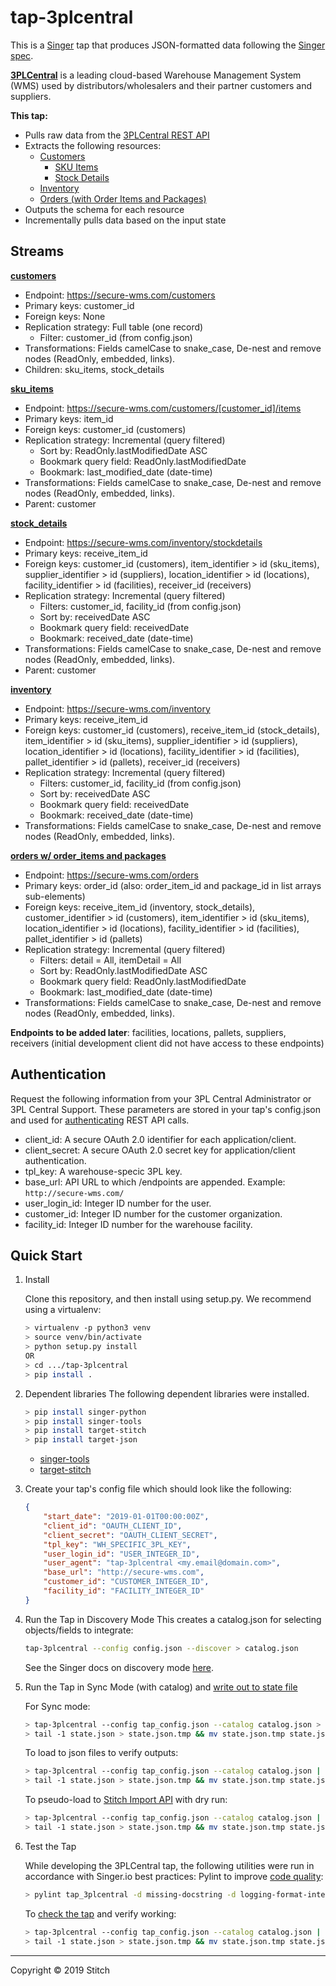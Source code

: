 # tap-3plcentral

This is a [Singer](https://singer.io) tap that produces JSON-formatted data
following the [Singer
spec](https://github.com/singer-io/getting-started/blob/master/SPEC.md).

[**3PLCentral**](https://3plcentral.com/about-us/) is a leading cloud-based Warehouse Management System (WMS) used by distributors/wholesalers and their partner customers and suppliers.

**This tap:**
- Pulls raw data from the [3PLCentral REST API](http://api.3plcentral.com/rels/)
- Extracts the following resources:
  - [Customers](http://api.3plcentral.com/rels/customers/customers)
    - [SKU Items](http://api.3plcentral.com/rels/customers/items)
    - [Stock Details](http://api.3plcentral.com/rels/inventory/stockdetails)
  - [Inventory](http://api.3plcentral.com/rels/inventory/inventory)
  - [Orders (with Order Items and Packages)](http://api.3plcentral.com/rels/orders/orders)
- Outputs the schema for each resource
- Incrementally pulls data based on the input state

## Streams
[**customers**](http://api.3plcentral.com/rels/customers/customers)
- Endpoint: https://secure-wms.com/customers
- Primary keys: customer_id
- Foreign keys: None
- Replication strategy: Full table (one record)
  - Filter: customer_id (from config.json)
- Transformations: Fields camelCase to snake_case, De-nest and remove nodes (ReadOnly, embedded, links).
- Children: sku_items, stock_details

[**sku_items**](http://api.3plcentral.com/rels/customers/items)
- Endpoint: https://secure-wms.com/customers/[customer_id]/items
- Primary keys: item_id
- Foreign keys: customer_id (customers)
- Replication strategy: Incremental (query filtered)
  - Sort by: ReadOnly.lastModifiedDate ASC
  - Bookmark query field: ReadOnly.lastModifiedDate
  - Bookmark: last_modified_date (date-time)
- Transformations: Fields camelCase to snake_case, De-nest and remove nodes (ReadOnly, embedded, links).
- Parent: customer

[**stock_details**](http://api.3plcentral.com/rels/inventory/stockdetails)
- Endpoint: https://secure-wms.com/inventory/stockdetails
- Primary keys: receive_item_id
- Foreign keys: customer_id (customers), item_identifier > id (sku_items), supplier_identifier > id (suppliers), location_identifier > id (locations), facility_identifier > id (facilities), receiver_id (receivers)
- Replication strategy: Incremental (query filtered)
  - Filters: customer_id, facility_id (from config.json)
  - Sort by: receivedDate ASC
  - Bookmark query field: receivedDate
  - Bookmark: received_date (date-time)
- Transformations: Fields camelCase to snake_case, De-nest and remove nodes (ReadOnly, embedded, links).
- Parent: customer

[**inventory**](http://api.3plcentral.com/rels/inventory/inventory)
- Endpoint: https://secure-wms.com/inventory
- Primary keys: receive_item_id
- Foreign keys: customer_id (customers), receive_item_id (stock_details), item_identifier > id (sku_items), supplier_identifier > id (suppliers), location_identifier > id (locations), facility_identifier > id (facilities), pallet_identifier > id (pallets), receiver_id (receivers)
- Replication strategy: Incremental (query filtered)
  - Filters: customer_id, facility_id (from config.json)
  - Sort by: receivedDate ASC
  - Bookmark query field: receivedDate
  - Bookmark: received_date (date-time)
- Transformations: Fields camelCase to snake_case, De-nest and remove nodes (ReadOnly, embedded, links).

[**orders w/ order_items and packages**](http://api.3plcentral.com/rels/orders/orders)
- Endpoint: https://secure-wms.com/orders
- Primary keys: order_id (also: order_item_id and package_id in list arrays sub-elements)
- Foreign keys: receive_item_id (inventory, stock_details), customer_identifier > id (customers), item_identifier > id (sku_items), location_identifier > id (locations), facility_identifier > id (facilities), pallet_identifier > id (pallets)
- Replication strategy: Incremental (query filtered)
  - Filters: detail = All, itemDetail = All
  - Sort by: ReadOnly.lastModifiedDate ASC
  - Bookmark query field: ReadOnly.lastModifiedDate
  - Bookmark: last_modified_date (date-time)
- Transformations: Fields camelCase to snake_case, De-nest and remove nodes (ReadOnly, embedded, links).

**Endpoints to be added later**: facilities, locations, pallets, suppliers, receivers (initial development client did not have access to these endpoints)

## Authentication
Request the following information from your 3PL Central Administrator or 3PL Central Support. These parameters are stored in your tap's config.json and used for [authenticating]() REST API calls.
- client_id: A secure OAuth 2.0 identifier for each application/client.
- client_secret: A secure OAuth 2.0 secret key for application/client authentication.
- tpl_key: A warehouse-specic 3PL key.
- base_url: API URL to which /endpoints are appended. Example: `http://secure-wms.com/`
- user_login_id: Integer ID number for the user.
- customer_id: Integer ID number for the customer organization.
- facility_id: Integer ID number for the warehouse facility.

## Quick Start

1. Install

    Clone this repository, and then install using setup.py. We recommend using a virtualenv:
    ```bash
    > virtualenv -p python3 venv
    > source venv/bin/activate
    > python setup.py install
    OR
    > cd .../tap-3plcentral
    > pip install .
    ```
2. Dependent libraries
    The following dependent libraries were installed.
    ```bash
    > pip install singer-python
    > pip install singer-tools
    > pip install target-stitch
    > pip install target-json
    
    ```
    - [singer-tools](https://github.com/singer-io/singer-tools)
    - [target-stitch](https://github.com/singer-io/target-stitch)
3. Create your tap's config file which should look like the following:

    ```json
    {
        "start_date": "2019-01-01T00:00:00Z",
        "client_id": "OAUTH_CLIENT_ID",
        "client_secret": "OAUTH_CLIENT_SECRET",
        "tpl_key": "WH_SPECIFIC_3PL_KEY",
        "user_login_id": "USER_INTEGER_ID",
        "user_agent": "tap-3plcentral <my.email@domain.com>",
        "base_url": "http://secure-wms.com",
        "customer_id": "CUSTOMER_INTEGER_ID",
        "facility_id": "FACILITY_INTEGER_ID"
    }
    ```

4. Run the Tap in Discovery Mode
    This creates a catalog.json for selecting objects/fields to integrate:
    ```bash
    tap-3plcentral --config config.json --discover > catalog.json
    ```
   See the Singer docs on discovery mode
   [here](https://github.com/singer-io/getting-started/blob/master/docs/DISCOVERY_MODE.md#discovery-mode).

5. Run the Tap in Sync Mode (with catalog) and [write out to state file](https://github.com/singer-io/getting-started/blob/master/docs/RUNNING_AND_DEVELOPING.md#running-a-singer-tap-with-a-singer-target)

    For Sync mode:
    ```bash
    > tap-3plcentral --config tap_config.json --catalog catalog.json > state.json
    > tail -1 state.json > state.json.tmp && mv state.json.tmp state.json
    ```
    To load to json files to verify outputs:
    ```bash
    > tap-3plcentral --config tap_config.json --catalog catalog.json | target-json > state.json
    > tail -1 state.json > state.json.tmp && mv state.json.tmp state.json
    ```
    To pseudo-load to [Stitch Import API](https://github.com/singer-io/target-stitch) with dry run:
    ```bash
    > tap-3plcentral --config tap_config.json --catalog catalog.json | target-stitch --config target_config.json --dry-run > state.json
    > tail -1 state.json > state.json.tmp && mv state.json.tmp state.json
    ```

6. Test the Tap
    
    While developing the 3PLCentral tap, the following utilities were run in accordance with Singer.io best practices:
    Pylint to improve [code quality](https://github.com/singer-io/getting-started/blob/master/docs/BEST_PRACTICES.md#code-quality):
    ```bash
    > pylint tap_3plcentral -d missing-docstring -d logging-format-interpolation -d too-many-locals -d too-many-arguments
    ```

    To [check the tap](https://github.com/singer-io/singer-tools#singer-check-tap) and verify working:
    ```bash
    > tap-3plcentral --config tap_config.json --catalog catalog.json | singer-check-tap >> state.json
    > tail -1 state.json > state.json.tmp && mv state.json.tmp state.json
    ```

---

Copyright &copy; 2019 Stitch
